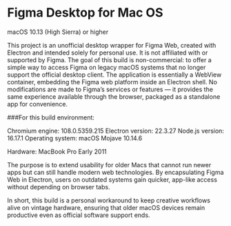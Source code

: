 # Figma Desktop for Mac OS
macOS 10.13 (High Sierra) or higher

This project is an unofficial desktop wrapper for Figma Web, created with Electron and intended solely for personal use. It is not affiliated with or supported by Figma. The goal of this build is non-commercial: to offer a simple way to access Figma on legacy macOS systems that no longer support the official desktop client.
The application is essentially a WebView container, embedding the Figma web platform inside an Electron shell. No modifications are made to Figma’s services or features — it provides the same experience available through the browser, packaged as a standalone app for convenience.

###For this build environment:

Chromium engine: 108.0.5359.215
Electron version: 22.3.27
Node.js version: 16.17.1
Operating system: macOS Mojave 10.14.6

Hardware: MacBook Pro Early 2011

The purpose is to extend usability for older Macs that cannot run newer apps but can still handle modern web technologies. By encapsulating Figma Web in Electron, users on outdated systems gain quicker, app-like access without depending on browser tabs.

In short, this build is a personal workaround to keep creative workflows alive on vintage hardware, ensuring that older macOS devices remain productive even as official software support ends.
